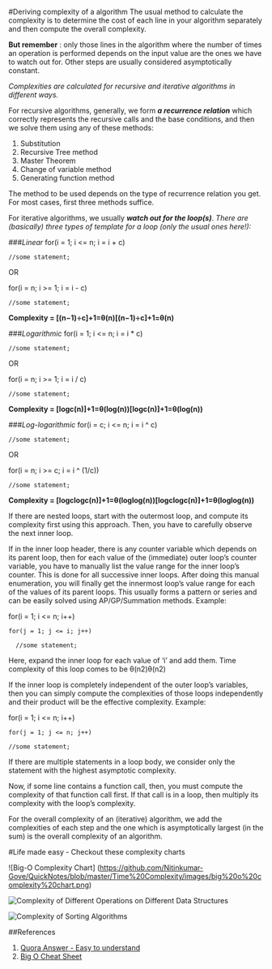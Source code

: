 #Deriving complexity of a algorithm
The usual method to calculate the complexity is to determine the cost of each line in your algorithm separately and then compute the overall complexity.

**But remember** : only those lines in the algorithm where the number of times an operation is performed depends on the input value are the ones we have to watch out for. Other steps are usually considered asymptotically constant.

*Complexities are calculated for recursive and iterative algorithms in different ways.*

For recursive algorithms, generally, we form **_a recurrence relation_** which correctly represents the recursive calls and the base conditions, and then we solve them using any of these methods:

1. Substitution
2. Recursive Tree method
3. Master Theorem
4. Change of variable method
5. Generating function method

The method to be used depends on the type of recurrence relation you get. For most cases, first three methods suffice.

For iterative algorithms, we usually **_watch out for the loop(s)_**. *There are (basically) three types of template for a loop (only the usual ones here!):*


###_Linear_
for(i = 1; i <= n; i = i + c)
    
    //some statement;
OR

for(i = n; i >= 1; i = i - c)
    
    //some statement;

**Complexity = [(n−1)÷c]+1=θ(n)[(n−1)÷c]+1=θ(n)**

###_Logarithmic_
for(i = 1; i <= n; i = i * c)
    
    //some statement;
   
OR

for(i = n; i >= 1; i = i / c)
    
    //some statement;

**Complexity = [logc(n)]+1=θ(log(n))[logc⁡(n)]+1=θ(log⁡(n))**

###_Log-logarithmic_
for(i = c; i <= n; i = i ^ c)
    
    //some statement;
OR

for(i = n; i >= c; i = i ^ (1/c))
    
    //some statement;

**Complexity = [logclogc(n)]+1=θ(loglog(n))[logc⁡logc⁡(n)]+1=θ(log⁡log⁡(n))**

If there are nested loops, start with the outermost loop, and compute its complexity first using this approach. Then, you have to carefully observe the next inner loop.

If in the inner loop header, there is any counter variable which depends on its parent loop, then for each value of the (immediate) outer loop’s counter variable, you have to manually list the value range for the inner loop’s counter. This is done for all successive inner loops. After doing this manual enumeration, you will finally get the innermost loop’s value range for each of the values of its parent loops. This usually forms a pattern or series and can be easily solved using AP/GP/Summation methods.
Example:

for(i = 1; i <= n; i++)
  
    for(j = 1; j <= i; j++)
      
      //some statement;

Here, expand the inner loop for each value of ‘i’ and add them. Time complexity of this loop comes to be θ(n2)θ(n2)

If the inner loop is completely independent of the outer loop’s variables, then you can simply compute the complexities of those loops independently and their product will be the effective complexity.
Example:

for(i = 1; i <= n; i++)
  
    for(j = 1; j <= n; j++)
    
    //some statement;

If there are multiple statements in a loop body, we consider only the statement with the highest asymptotic complexity.

Now, if some line contains a function call, then, you must compute the complexity of that function call first. If that call is in a loop, then multiply its complexity with the loop’s complexity.

For the overall complexity of an (iterative) algorithm, we add the complexities of each step and the one which is asymptotically largest (in the sum) is the overall complexity of an algorithm.

#Life made easy - Checkout these complexity charts 

![Big-O Complexity Chart] (https://github.com/Nitinkumar-Gove/QuickNotes/blob/master/Time%20Complexity/images/big%20o%20complexity%20chart.png)

![Complexity of Different Operations on Different Data Structures](https://github.com/Nitinkumar-Gove/QuickNotes/blob/master/Time%20Complexity/images/data%20structure%20operations%20and%20time%20complexity.PNG)

![Complexity of Sorting Algorithms](https://github.com/Nitinkumar-Gove/QuickNotes/blob/master/Time%20Complexity/images/array%20sorting%20operationis.png)

##References
1. [Quora Answer - Easy to understand ](https://www.quora.com/What-are-some-easy-ways-to-understand-and-calculate-the-time-complexity-of-algorithms)
2. [Big O Cheat Sheet](http://bigocheatsheet.com/)
